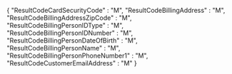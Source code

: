 {
    "ResultCodeCardSecurityCode" : "M",
    "ResultCodeBillingAddress" : "M",
    "ResultCodeBillingAddressZipCode" : "M",
    "ResultCodeBillingPersonIDType" : "M",
    "ResultCodeBillingPersonIDNumber" : "M",
    "ResultCodeBillingPersonDateOfBirth" : "M",
    "ResultCodeBillingPersonName" : "M",
    "ResultCodeBillingPersonPhoneNumber1" : "M",
    "ResultCodeCustomerEmailAddress" : "M"
}